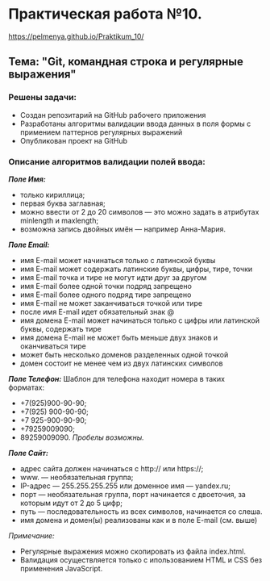 # Практическая работа №10. 
https://pelmenya.github.io/Praktikum_10/
##  Тема: "Git, командная строка и регулярные выражения"
### Решены задачи:
* Создан репозитарий на GitHub рабочего приложения
* Разработаны алгоритмы валидации ввода данных в поля формы с примением паттернов регулярных выражений
* Опубликован проект на GitHub

### Описание алгоритмов валидации полей ввода:
**_Поле Имя:_**
* только кириллица;
* первая буква заглавная;
* можно ввести от 2 до 20 символов — это можно задать в атрибутах minlength и maxlength;
* возможна запись двойных имён — например Анна-Мария.

**_Поле Email:_**
* имя E-mail может начинаться только с латинской буквы
* имя E-mail может содержать латинские буквы, цифры, тире, точки
* имя E-mail точка и тире не могут идти друг за другом
* имя E-mail более одной точки подряд запрещено
* имя E-mail более одного подряд тире запрещено
* имя E-mail не может заканчиваться точкой или тире
* после имя E-mail  идет обязательный знак @
* имя домена E-mail может начинаться только с цифры или латинской буквы, содержать тире
* имя домена E-mail не может быть меньше двух знаков и оканчиваться тире
* может быть несколько доменов разделенных одной точкой
* домен состоит не менее чем из двух латинских символов

**_Поле Телефон:_**
Шаблон для телефона находит номера в таких форматах:
* +7(925)900-90-90;
* +7(925) 900-90-90;
* +7 925-900-90-90;
* +79259009090;
* 89259009090.
_Пробелы возможны._

**_Поле Сайт:_**
* адрес сайта должен начинаться с http:// или https://;
* www. — необязательная группа;
* IP-адрес — 255.255.255.255 или доменное имя — yandex.ru;
* порт — необязательная группа, порт начинается с двоеточия, за которым идут от 2 до 5 цифр;
* путь — последовательность из всех символов, начинается со слеша.
* имя домена и домен(ы) реализованы как и в поле E-mail (см. выше)

_Примечание:_
* Регулярные выражения можно скопировать из файла index.html.
* Валидация осуществляется только с ипользованием HTML и CSS без применения JavaScript.
